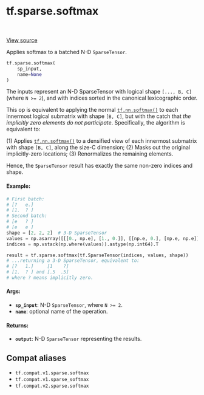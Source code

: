 <div itemscope itemtype="http://developers.google.com/ReferenceObject">
<meta itemprop="name" content="tf.sparse.softmax" />
<meta itemprop="path" content="Stable" />
</div>

# tf.sparse.softmax

<!-- Insert buttons and diff -->

<table class="tfo-notebook-buttons tfo-api" align="left">
</table>

<a target="_blank" href="/code/stable/tensorflow/python/ops/sparse_ops.py">View source</a>



Applies softmax to a batched N-D `SparseTensor`.

``` python
tf.sparse.softmax(
    sp_input,
    name=None
)
```



<!-- Placeholder for "Used in" -->

The inputs represent an N-D SparseTensor with logical shape `[..., B, C]`
(where `N >= 2`), and with indices sorted in the canonical lexicographic
order.

This op is equivalent to applying the normal <a href="../../tf/nn/softmax.md"><code>tf.nn.softmax()</code></a> to each
innermost logical submatrix with shape `[B, C]`, but with the catch that *the
implicitly zero elements do not participate*.  Specifically, the algorithm is
equivalent to:

  (1) Applies <a href="../../tf/nn/softmax.md"><code>tf.nn.softmax()</code></a> to a densified view of each innermost
      submatrix with shape `[B, C]`, along the size-C dimension;
  (2) Masks out the original implicitly-zero locations;
  (3) Renormalizes the remaining elements.

Hence, the `SparseTensor` result has exactly the same non-zero indices and
shape.

#### Example:



```python
# First batch:
# [?   e.]
# [1.  ? ]
# Second batch:
# [e   ? ]
# [e   e ]
shape = [2, 2, 2]  # 3-D SparseTensor
values = np.asarray([[[0., np.e], [1., 0.]], [[np.e, 0.], [np.e, np.e]]])
indices = np.vstack(np.where(values)).astype(np.int64).T

result = tf.sparse.softmax(tf.SparseTensor(indices, values, shape))
# ...returning a 3-D SparseTensor, equivalent to:
# [?   1.]     [1    ?]
# [1.  ? ] and [.5  .5]
# where ? means implicitly zero.
```

#### Args:


* <b>`sp_input`</b>: N-D `SparseTensor`, where `N >= 2`.
* <b>`name`</b>: optional name of the operation.

#### Returns:


* <b>`output`</b>: N-D `SparseTensor` representing the results.

## Compat aliases

* `tf.compat.v1.sparse.softmax`
* `tf.compat.v1.sparse_softmax`
* `tf.compat.v2.sparse.softmax`

